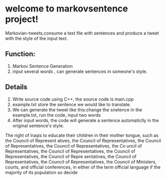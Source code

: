 # welcome to markovsentence project!

Markovian-tweets,consume a text file with sentences and produce a tweet with the style of the input text.

## Function:
1. Markov Sentence Generation
2. input several words , can generate sentences in someone's style.

## Details
1. Write source code using C++, the source code is main.cpp 
2. example.txt store the sentence we would like to translate.
3. We can generate the tweet like this:change the snetence in the example.txt, run the code, input two words 
4. After input words, the code will generate a sentence automaticlly in the original sentence's style.

The right of Iraqis to educate their children in their mother tongue, such as the Council of Represent
atives, the Council of Representatives, the Council of Representatives, the Council of Representatives, the Co
uncil of Representatives, the Council of Representatives, the Council of Representatives, the Council of Repre
sentatives, the Council of Representatives, the Council of Representatives, the Council of Ministers, courts, 
and official conferences, in either of the term official language if the majority of its population so decide 
